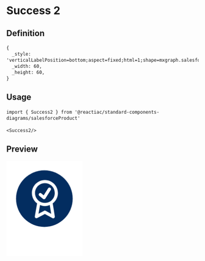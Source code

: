 # Success 2

## Definition

```
{
  _style: 'verticalLabelPosition=bottom;aspect=fixed;html=1;shape=mxgraph.salesforce.success2;',
  _width: 60,
  _height: 60,
}
```

## Usage

```
import { Success2 } from '@reactiac/standard-components-diagrams/salesforceProduct'

<Success2/>
```

## Preview

<img src="./success-2.png" width="200"/>
